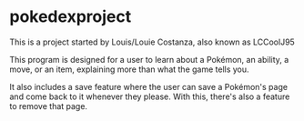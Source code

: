 # pokedexproject

This is a project started by Louis/Louie Costanza, also known as LCCoolJ95

This program is designed for a user to learn about a Pokémon, an ability, a move, or an item, explaining more than what the game tells you.

It also includes a save feature where the user can save a Pokémon's page and come back to it whenever they please. With this, there's also a feature to remove that page.
